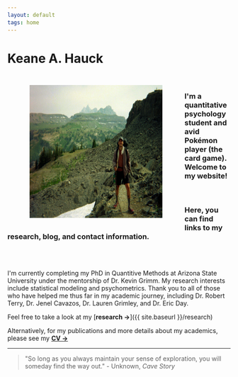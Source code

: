 ```yaml
---
layout: default
tags: home
---
```


# Keane A. Hauck

<img src="/images/19.jpg" alt="Me" title="TCT" width="300" height="300" ALIGN="left" HSPACE="50" VSPACE="25"/> 

<br>

### I'm a quantitative psychology student and avid Pokémon player (the card game). Welcome to my website! 

<br>

### Here, you can find links to my research, blog, and contact information.

<br>
<br>

I'm currently completing my PhD in Quantitive Methods at Arizona State University under the mentorship of Dr. Kevin Grimm. My research interests include statistical modeling and psychometrics. Thank you to all of those who have helped me thus far in my academic journey, including Dr. Robert Terry, Dr. Jenel Cavazos, Dr. Lauren Grimley, and Dr. Eric Day.

Feel free to take a look at my [**research →**]({{ site.baseurl }}/research)

Alternatively, for my publications and more details about my academics, please see my  <a href="/images/CV.pdf" target="_blank">**CV →**</a>


_____________________________________________________________________
> "So long as you always maintain your sense of exploration, you will someday find the way out." - Unknown, *Cave Story*